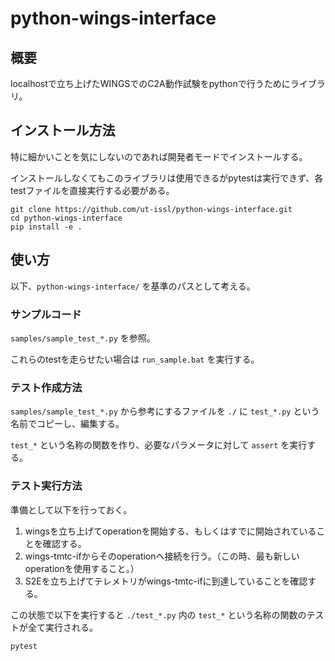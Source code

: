 # python-wings-interface

## 概要
localhostで立ち上げたWINGSでのC2A動作試験をpythonで行うためにライブラリ。

## インストール方法

特に細かいことを気にしないのであれば開発者モードでインストールする。

インストールしなくてもこのライブラリは使用できるがpytestは実行できず、各testファイルを直接実行する必要がある。

```
git clone https://github.com/ut-issl/python-wings-interface.git
cd python-wings-interface
pip install -e .
```

## 使い方

以下、`python-wings-interface/` を基準のパスとして考える。

### サンプルコード
`samples/sample_test_*.py` を参照。

これらのtestを走らせたい場合は `run_sample.bat` を実行する。

### テスト作成方法
`samples/sample_test_*.py` から参考にするファイルを `./` に `test_*.py` という名前でコピーし、編集する。

`test_*` という名称の関数を作り、必要なパラメータに対して `assert` を実行する。

### テスト実行方法

準備として以下を行っておく。
1. wingsを立ち上げてoperationを開始する、もしくはすでに開始されていることを確認する。
2. wings-tmtc-ifからそのoperationへ接続を行う。（この時、最も新しいoperationを使用すること。）
3. S2Eを立ち上げてテレメトリがwings-tmtc-ifに到達していることを確認する。

この状態で以下を実行すると `./test_*.py` 内の `test_*` という名称の関数のテストが全て実行される。

```
pytest
```
